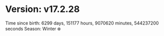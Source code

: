 # Version: v17.2.28
Time since birth: 6299 days, 151177 hours, 9070620 minutes, 544237200 seconds
Season: Winter ❄️
